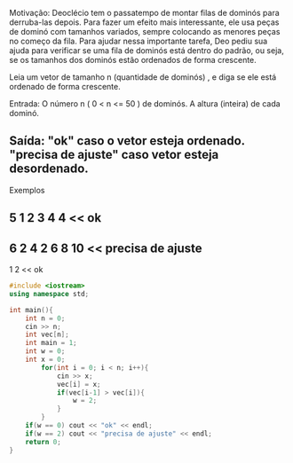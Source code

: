 Motivação: Deoclécio tem o passatempo de montar filas de dominós para derruba-las depois. Para fazer um efeito mais interessante, ele usa peças de dominó com tamanhos variados, sempre colocando as menores peças no começo da fila. Para ajudar nessa importante tarefa, Deo pediu sua ajuda para verificar se uma fila de dominós está dentro do padrão, ou seja, se os tamanhos dos dominós estão ordenados de forma crescente.

Leia um vetor de tamanho n (quantidade de dominós) , e diga se ele está ordenado de forma crescente.

Entrada:
O número n ( 0 < n <= 50 ) de dominós.
A altura (inteira) de cada dominó.

Saída:
"ok" caso o vetor esteja ordenado.
"precisa de ajuste" caso vetor esteja desordenado.
------
Exemplos
>>
5
1 2 3 4 4
<<
ok
---------
>>
6
2 4 2 6 8 10
<<
precisa de ajuste
---------
>>
1
2
<<
ok

```cpp
#include <iostream>
using namespace std;

int main(){
    int n = 0;
    cin >> n;
    int vec[n];
    int main = 1;
    int w = 0;
    int x = 0;
        for(int i = 0; i < n; i++){
            cin >> x;
            vec[i] = x;    
            if(vec[i-1] > vec[i]){
                w = 2;
            }
        }
    if(w == 0) cout << "ok" << endl;
    if(w == 2) cout << "precisa de ajuste" << endl;
    return 0;
}

```
